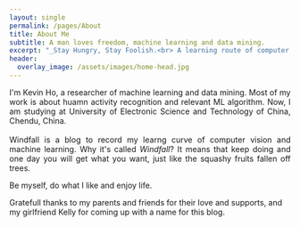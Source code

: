 ```yaml
---
layout: single
permalink: /pages/About
title: About Me
subtitle: A man loves freedom, machine learning and data mining.
excerpt: "_Stay Hungry, Stay Foolish.<br> A learning route of computer vision and machine learning._"
header:
  overlay_image: /assets/images/home-head.jpg
---
```


<p align="justify">
I'm Kevin Ho, a researcher of machine learning and data mining. Most of my work is about huamn activity recognition and relevant ML algorithm. Now, I am studying at University of Electronic Science and Technology of China, Chendu, China.
<br><br>
Windfall is a blog to record my learng curve of computer vision and machine learning. Why it's called <i>Windfall</i>? It means that keep doing and one day you will get what you want, just like the squashy fruits fallen off trees.
<!-- I am also a fan of kaggle data mining competition and have finished the Titanic and digit recognition competition. It is challenging but interesting! -->
</p>

Be myself, do what I like and enjoy life.

Gratefull thanks to my parents and friends for their love and supports, and my girlfriend Kelly for coming up with a name for this blog.

<!-- - I rock a great mustache
- I'm extremely loyal to my family

What else do you need?

### my history

To be honest, I'm having some trouble remembering right now, so why don't you just watch [my movie](http://en.wikipedia.org/wiki/The_Princess_Bride_%28film%29) and it will answer **all** your questions. -->
